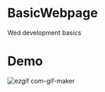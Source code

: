 # BasicWebpage
Wed development basics
# Demo
![ezgif com-gif-maker](https://user-images.githubusercontent.com/14878818/76803767-fc1ebf80-67b0-11ea-9e38-b5e2df75fabe.gif)
